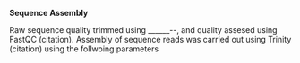 **Sequence Assembly**

Raw sequence quality trimmed using ______--, and quality assesed using FastQC (citation). Assembly of sequence reads was carried out using Trinity (citation) using the follwoing parameters
